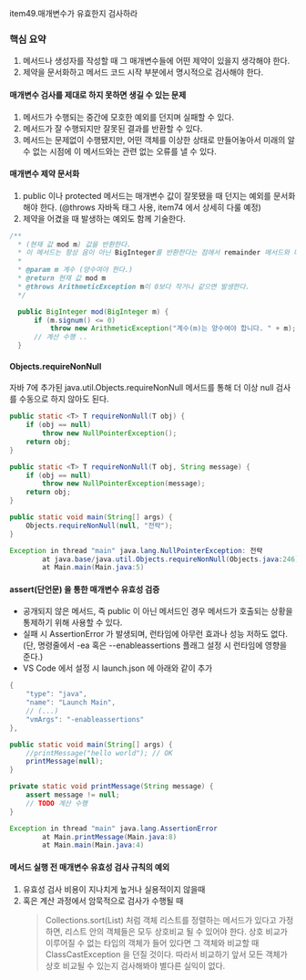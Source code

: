 item49.매개변수가 유효한지 검사하라

### 핵심 요약
1. 메서드나 생성자를 작성할 때 그 매개변수들에 어떤 제약이 있을지 생각해야 한다.
2. 제약을 문서화하고 메서드 코드 시작 부분에서 명시적으로 검사해야 한다.


#### 매개변수 검사를 제대로 하지 못하면 생길 수 있는 문제
1. 메서드가 수행되는 중간에 모호한 예외를 던지며 실패할 수 있다.   
2. 메서드가 잘 수행되지만 잘못된 결과를 반환할 수 있다.   
3. 메서드는 문제없이 수행됐지만, 어떤 객체를 이상한 상태로 만들어놓아서 미래의 알 수 없는 시점에 이 메서드와는 관련 없는 오류를 낼 수 있다.


#### 매개변수 제약 문서화
1. public 이나 protected 메서드는 매개변수 값이 잘못됐을 때 던지는 예외를 문서화 해야 한다. (@throws 자바독 태그 사용, item74 에서 상세히 다룰 예정)
2. 제약을 어겼을 때 발생하는 예외도 함께 기술한다.

``` java
/**
  * (현재 값 mod m) 값을 반환한다.
  * 이 메서드는 항상 음이 아닌 BigInteger를 반환한다는 점에서 remainder 메서드와 다르다.
  * 
  * @param m 계수 (양수여야 한다.)
  * @return 현재 값 mod m
  * @throws ArithmeticException m이 0보다 작거나 같으면 발생한다.
  */

  public BigInteger mod(BigInteger m) {
      if (m.signum() <= 0) 
          throw new ArithmeticException("계수(m)는 양수여야 합니다. " + m);
      // 계산 수행 ..
  }

```

#### Objects.requireNonNull
자바 7에 추가된 java.util.Objects.requireNonNull 메서드를 통해 더 이상 null 검사를 수동으로 하지 않아도 된다.
``` java
public static <T> T requireNonNull(T obj) {
    if (obj == null)
        throw new NullPointerException();
    return obj;
}

public static <T> T requireNonNull(T obj, String message) {
    if (obj == null)
        throw new NullPointerException(message);
    return obj;
}
```

``` java
public static void main(String[] args) {
    Objects.requireNonNull(null, "전략");
}

Exception in thread "main" java.lang.NullPointerException: 전략        
        at java.base/java.util.Objects.requireNonNull(Objects.java:246)
        at Main.main(Main.java:5)
```

#### assert(단언문) 을 통한 매개변수 유효성 검증
- 공개되지 않은 메서드, 즉 public 이 아닌 메서드인 경우 메서드가 호출되는 상황을 통제하기 위해 사용할 수 있다.
- 실패 시 AssertionError 가 발생되며, 런타임에 아무런 효과나 성능 저하도 없다.  (단, 명령줄에서 -ea 혹은 --enableassertions 플래그 설정 시 런타임에 영향을 준다.)
- VS Code 에서 설정 시 launch.json 에 아래와 같이 추가
``` java
{
    "type": "java",
    "name": "Launch Main",
    // (...)
    "vmArgs": "-enableassertions"
},
```

```java
public static void main(String[] args) {
    //printMessage("hello world"); // OK
    printMessage(null);
}

private static void printMessage(String message) {
    assert message != null;
    // TODO 계산 수행
}

Exception in thread "main" java.lang.AssertionError
        at Main.printMessage(Main.java:8)
        at Main.main(Main.java:4)
```    

#### 메서드 실행 전 매개변수 유효성 검사 규칙의 예외
1. 유효성 검사 비용이 지나치게 높거나 실용적이지 않을때   
2. 혹은 계산 과정에서 암묵적으로 검사가 수행될 때
   > Collections.sort(List) 처럼 객체 리스트를 정렬하는 메서드가 있다고 가정하면, 리스트 안의 객체들은 모두 상호비교 될 수 있어야 한다. 상호 비교가 이루어질 수 없는 타입의 객체가 들어 있다면 그 객체와 비교할 때 ClassCastException 을 던질 것이다. 따라서 비교하기 앞서 모든 객체가 상호 비교될 수 있는지 검사해봐야 별다른 실익이 없다.